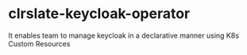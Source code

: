 # clrslate-keycloak-operator
It enables team to manage keycloak in a declarative manner using K8s Custom Resources
